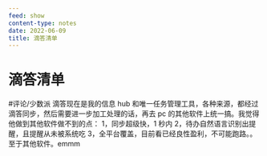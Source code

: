 ```yaml
---
feed: show
content-type: notes
date: 2022-06-09
title: 滴答清单
---
```


# 滴答清单

#评论/少数派
滴答现在是我的信息 hub 和唯一任务管理工具，各种来源，都经过滴答同步，然后需要进一步加工处理的话，再去 pc 的其他软件上统一搞。我觉得他做到其他软件做不到的点：
1，同步超级快，1 秒内
2，待办自然语言识别出提醒，且提醒从未被系统吃
3，全平台覆盖，目前看已经良性盈利，不可能跑路。。至于其他软件。emmm
